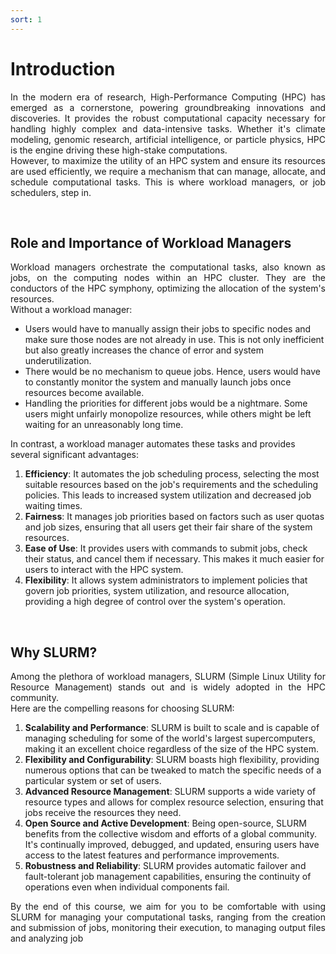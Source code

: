 ```yaml
---
sort: 1
---
```


# Introduction

<div align="justify">
In the modern era of research, High-Performance Computing (HPC) has emerged as a cornerstone, powering groundbreaking innovations and discoveries. It provides the robust computational capacity necessary for handling highly complex and data-intensive tasks. Whether it's climate modeling, genomic research, artificial intelligence, or particle physics, HPC is the engine driving these high-stake computations.</div>

<div align="justify">
However, to maximize the utility of an HPC system and ensure its resources are used efficiently, we require a mechanism that can manage, allocate, and schedule computational tasks. This is where workload managers, or job schedulers, step in.
</div>

<br> <!-- Blank line -->
## Role and Importance of Workload Managers
<div align="justify">
Workload managers orchestrate the computational tasks, also known as jobs, on the computing nodes within an HPC cluster. They are the conductors of the HPC symphony, optimizing the allocation of the system's resources. 
</div>
Without a workload manager:

- Users would have to manually assign their jobs to specific nodes and make sure those nodes are not already in use. This is not only inefficient but also greatly increases the chance of error and system underutilization.
- There would be no mechanism to queue jobs. Hence, users would have to constantly monitor the system and manually launch jobs once resources become available.
- Handling the priorities for different jobs would be a nightmare. Some users might unfairly monopolize resources, while others might be left waiting for an unreasonably long time.

In contrast, a workload manager automates these tasks and provides several significant advantages:

1. **Efficiency**: It automates the job scheduling process, selecting the most suitable resources based on the job's requirements and the scheduling policies. This leads to increased system utilization and decreased job waiting times.
2. **Fairness**: It manages job priorities based on factors such as user quotas and job sizes, ensuring that all users get their fair share of the system resources.
3. **Ease of Use**: It provides users with commands to submit jobs, check their status, and cancel them if necessary. This makes it much easier for users to interact with the HPC system.
4. **Flexibility**: It allows system administrators to implement policies that govern job priorities, system utilization, and resource allocation, providing a high degree of control over the system's operation.

<br> <!-- Blank line -->
## Why SLURM?

<div align="justify">
Among the plethora of workload managers, SLURM (Simple Linux Utility for Resource Management) stands out and is widely adopted in the HPC community. 
</div>
Here are the compelling reasons for choosing SLURM:

1. **Scalability and Performance**: SLURM is built to scale and is capable of managing scheduling for some of the world's largest supercomputers, making it an excellent choice regardless of the size of the HPC system.
2. **Flexibility and Configurability**: SLURM boasts high flexibility, providing numerous options that can be tweaked to match the specific needs of a particular system or set of users.
3. **Advanced Resource Management**: SLURM supports a wide variety of resource types and allows for complex resource selection, ensuring that jobs receive the resources they need.
4. **Open Source and Active Development**: Being open-source, SLURM benefits from the collective wisdom and efforts of a global community. It's continually improved, debugged, and updated, ensuring users have access to the latest features and performance improvements.
5. **Robustness and Reliability**: SLURM provides automatic failover and fault-tolerant job management capabilities, ensuring the continuity of operations even when individual components fail.

<div align="justify">
By the end of this course, we aim for you to be comfortable with using SLURM for managing your computational tasks, ranging from the creation and submission of jobs, monitoring their execution, to managing output files and analyzing job
</div>
